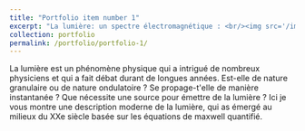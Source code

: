 ```yaml
---
title: "Portfolio item number 1"
excerpt: "La lumière: un spectre électromagnétique : <br/><img src='/images/spectre-electromagnetique.jpg'>"
collection: portfolio
permalink: /portfolio/portfolio-1/
---
```


La lumière est un phénomène physique qui a intrigué de nombreux physiciens et qui a fait débat durant de longues années. 
Est-elle de nature granulaire ou de nature ondulatoire ? Se propage-t'elle de manière instantanée ? Que nécessite une source pour émettre de la lumière ? 
Ici je vous montre une description moderne de la lumière, qui as émergé au milieux du XXe siècle basée sur les équations de maxwell quantifié.   